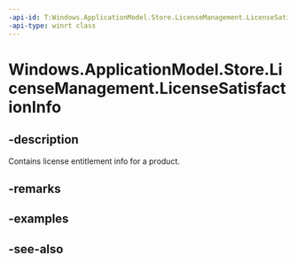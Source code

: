 ```yaml
---
-api-id: T:Windows.ApplicationModel.Store.LicenseManagement.LicenseSatisfactionInfo
-api-type: winrt class
---
```


<!-- Class syntax.
public class LicenseSatisfactionInfo : Windows.ApplicationModel.Store.LicenseManagement.ILicenseSatisfactionInfo
-->

# Windows.ApplicationModel.Store.LicenseManagement.LicenseSatisfactionInfo

## -description
Contains license entitlement info for a product.

## -remarks


## -examples

## -see-also
